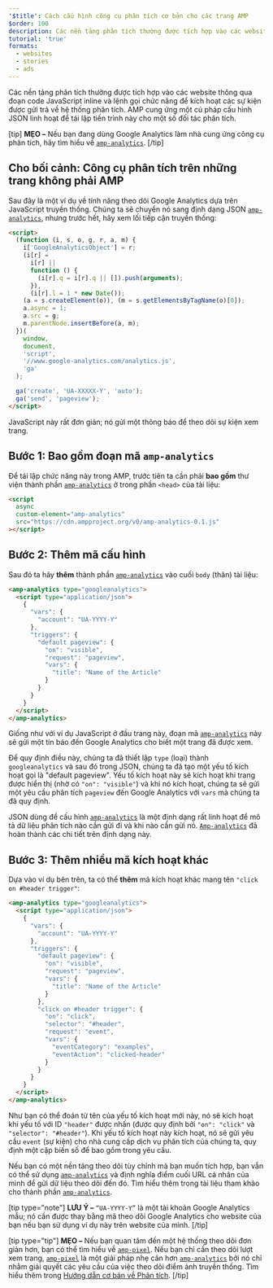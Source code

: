 ```yaml
---
'$title': Cách cấu hình công cụ phân tích cơ bản cho các trang AMP
$order: 100
description: Các nền tảng phân tích thường được tích hợp vào các website thông qua đoạn code JavaScript inline và lệnh gọi chức năng để kích hoạt các sự kiện được gửi trả về hệ thống phân tích.
tutorial: 'true'
formats:
  - websites
  - stories
  - ads
---
```


Các nền tảng phân tích thường được tích hợp vào các website thông qua đoạn code JavaScript inline và lệnh gọi chức năng để kích hoạt các sự kiện được gửi trả về hệ thống phân tích. AMP cung ứng một cú pháp cấu hình JSON linh hoạt để tái lập tiến trình này cho một số đối tác phân tích.

[tip] **MẸO –** Nếu bạn đang dùng Google Analytics làm nhà cung ứng công cụ phân tích, hãy tìm hiểu về [`amp-analytics`](../../../documentation/components/reference/amp-analytics.md). [/tip]

## Cho bối cảnh: Công cụ phân tích trên những trang không phải AMP

Sau đây là một ví dụ về tính năng theo dõi Google Analytics dựa trên JavaScript truyền thống. Chúng ta sẽ chuyển nó sang định dạng JSON [`amp-analytics`](../../../documentation/components/reference/amp-analytics.md), nhưng trước hết, hãy xem lối tiếp cận truyền thống:

```html
<script>
  (function (i, s, o, g, r, a, m) {
    i['GoogleAnalyticsObject'] = r;
    (i[r] =
      i[r] ||
      function () {
        (i[r].q = i[r].q || []).push(arguments);
      }),
      (i[r].l = 1 * new Date());
    (a = s.createElement(o)), (m = s.getElementsByTagName(o)[0]);
    a.async = 1;
    a.src = g;
    m.parentNode.insertBefore(a, m);
  })(
    window,
    document,
    'script',
    '//www.google-analytics.com/analytics.js',
    'ga'
  );

  ga('create', 'UA-XXXXX-Y', 'auto');
  ga('send', 'pageview');
</script>
```

JavaScript này rất đơn giản; nó gửi một thông báo để theo dõi sự kiện xem trang.

## Bước 1: Bao gồm đoạn mã `amp-analytics`

Để tái lập chức năng này trong AMP, trước tiên ta cần phải **bao gồm** thư viện thành phần [`amp-analytics`](../../../documentation/components/reference/amp-analytics.md) ở trong phần `<head>` của tài liệu:

```html
<script
  async
  custom-element="amp-analytics"
  src="https://cdn.ampproject.org/v0/amp-analytics-0.1.js"
></script>
```

## Bước 2: Thêm mã cấu hình

Sau đó ta hãy **thêm** thành phần [`amp-analytics`](../../../documentation/components/reference/amp-analytics.md) vào cuối `body` (thân) tài liệu:

```html
<amp-analytics type="googleanalytics">
  <script type="application/json">
    {
      "vars": {
        "account": "UA-YYYY-Y"
      },
      "triggers": {
        "default pageview": {
          "on": "visible",
          "request": "pageview",
          "vars": {
            "title": "Name of the Article"
          }
        }
      }
    }
  </script>
</amp-analytics>
```

Giống như với ví dụ JavaScript ở đầu trang này, đoạn mã [`amp-analytics`](../../../documentation/components/reference/amp-analytics.md) này sẽ gửi một tin báo đến Google Analytics cho biết một trang đã được xem.

Để quy định điều này, chúng ta đã thiết lập `type` (loại) thành `googleanalytics` và sau đó trong JSON, chúng ta đã tạo một yếu tố kích hoạt gọi là "default pageview". Yếu tố kích hoạt này sẽ kích hoạt khi trang được hiển thị (nhờ có `"on": "visible"`) và khi nó kích hoạt, chúng ta sẽ gửi một yêu cầu phân tích `pageview` đến Google Analytics với `vars` mà chúng ta đã quy định.

JSON dùng để cấu hình [`amp-analytics`](../../../documentation/components/reference/amp-analytics.md) là một định dạng rất linh hoạt để mô tả dữ liệu phân tích nào cần gửi đi và khi nào cần gửi nó. [`Amp-analytics`](../../../documentation/components/reference/amp-analytics.md) đã hoàn thành các chi tiết trên định dạng này.

## Bước 3: Thêm nhiều mã kích hoạt khác

Dựa vào ví dụ bên trên, ta có thể **thêm** mã kích hoạt khác mang tên `"click on #header trigger"`:

```html
<amp-analytics type="googleanalytics">
  <script type="application/json">
    {
      "vars": {
        "account": "UA-YYYY-Y"
      },
      "triggers": {
        "default pageview": {
          "on": "visible",
          "request": "pageview",
          "vars": {
            "title": "Name of the Article"
          }
        },
        "click on #header trigger": {
          "on": "click",
          "selector": "#header",
          "request": "event",
          "vars": {
            "eventCategory": "examples",
            "eventAction": "clicked-header"
          }
        }
      }
    }
  </script>
</amp-analytics>
```

Như bạn có thể đoán từ tên của yếu tố kích hoạt mới này, nó sẽ kích hoạt khi yếu tố với ID `"header"` được nhấn (được quy định bởi `"on": "click"` và `"selector": "#header"`). Khi yếu tố kích hoạt này kích hoạt, nó sẽ gửi yêu cầu `event` (sự kiện) cho nhà cung cấp dịch vụ phân tích của chúng ta, quy định một cặp biến số để bao gồm trong yêu cầu.

Nếu bạn có một nền tảng theo dõi tùy chỉnh mà bạn muốn tích hợp, bạn vẫn có thể sử dụng [`amp-analytics`](../../../documentation/components/reference/amp-analytics.md) và định nghĩa điểm cuối URL cá nhân của mình để gửi dữ liệu theo dõi đến đó. Tìm hiểu thêm trong tài liệu tham khảo cho thành phần [`amp-analytics`](../../../documentation/components/reference/amp-analytics.md).

[tip type="note"] **LƯU Ý –** `“UA-YYYY-Y”` là một tài khoản Google Analytics mẫu; nó cần được thay bằng mã theo dõi Google Analytics cho website của bạn nếu bạn sử dụng ví dụ này trên website của mình. [/tip]

[tip type="tip"] **MẸO –** Nếu bạn quan tâm đến một hệ thống theo dõi đơn giản hơn, bạn có thể tìm hiểu về [`amp-pixel`](../../../documentation/components/reference/amp-pixel.md). Nếu bạn chỉ cần theo dõi lượt xem trang, [`amp-pixel`](../../../documentation/components/reference/amp-pixel.md) là một giải pháp nhẹ cân hơn [`amp-analytics`](../../../documentation/components/reference/amp-analytics.md) bởi nó chỉ nhằm giải quyết các yêu cầu của việc theo dõi điểm ảnh truyền thống. Tìm hiểu thêm trong [Hướng dẫn cơ bản về Phân tích](../../../documentation/guides-and-tutorials/optimize-measure/configure-analytics/analytics_basics.md). [/tip]

